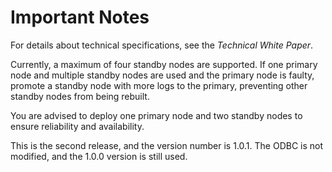 # Important Notes<a name="EN-US_TOPIC_0244801140"></a>

For details about technical specifications, see the  _Technical White Paper_.

Currently, a maximum of four standby nodes are supported. If one primary node and multiple standby nodes are used and the primary node is faulty, promote a standby node with more logs to the primary, preventing other standby nodes from being rebuilt.

You are advised to deploy one primary node and two standby nodes to ensure reliability and availability.

This is the second release, and the version number is 1.0.1. The ODBC is not modified, and the 1.0.0 version is still used.

